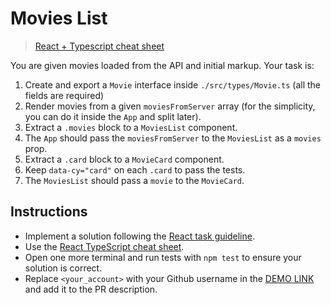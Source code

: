 # Movies List
> [React + Typescript cheat sheet](https://mate-academy.github.io/fe-program/js/extra/react-typescript)

You are given movies loaded from the API and initial markup. Your task is:

1. Create and export a `Movie` interface inside `./src/types/Movie.ts` (all the fields are required)
1. Render movies from a given `moviesFromServer` array (for the simplicity, you can do it inside the `App` and split later).
1. Extract a `.movies` block to a `MoviesList` component.
1. The `App` should pass the `moviesFromServer` to the `MoviesList` as a `movies` prop.
1. Extract a `.card` block to a `MovieCard` component.
1. Keep `data-cy="card"` on each `.card` to pass the tests.
1. The `MoviesList` should pass a `movie` to the `MovieCard`.

## Instructions
- Implement a solution following the [React task guideline](https://github.com/mate-academy/react_task-guideline#react-tasks-guideline).
- Use the [React TypeScript cheat sheet](https://mate-academy.github.io/fe-program/js/extra/react-typescript).
- Open one more terminal and run tests with `npm test` to ensure your solution is correct.
- Replace `<your_account>` with your Github username in the [DEMO LINK](https://YuriTaraday.github.io/react_movies-list/) and add it to the PR description.
